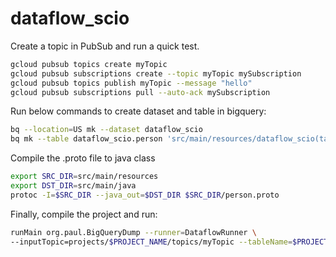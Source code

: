 # dataflow_scio

Create a topic in PubSub and run a quick test.

```bash
gcloud pubsub topics create myTopic
gcloud pubsub subscriptions create --topic myTopic mySubscription
gcloud pubsub topics publish myTopic --message "hello"
gcloud pubsub subscriptions pull --auto-ack mySubscription
```

Run below commands to create dataset and table in bigquery:

```bash
bq --location=US mk --dataset dataflow_scio
bq mk --table dataflow_scio.person 'src/main/resources/dataflow_scio(table_schema).json'
```

Compile the .proto file to java class
```bash
export SRC_DIR=src/main/resources
export DST_DIR=src/main/java
protoc -I=$SRC_DIR --java_out=$DST_DIR $SRC_DIR/person.proto
```

Finally, compile the project and run:
```bash
runMain org.paul.BigQueryDump --runner=DataflowRunner \
--inputTopic=projects/$PROJECT_NAME/topics/myTopic --tableName=$PROJECT_NAME.dataflow_scio.person
```